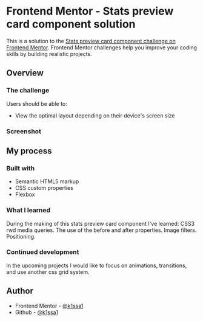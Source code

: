 # Frontend Mentor - Stats preview card component solution

This is a solution to the [Stats preview card component challenge on Frontend Mentor](https://www.frontendmentor.io/challenges/stats-preview-card-component-8JqbgoU62). Frontend Mentor challenges help you improve your coding skills by building realistic projects. 


## Overview

### The challenge

Users should be able to:

- View the optimal layout depending on their device's screen size

### Screenshot



## My process

### Built with

- Semantic HTML5 markup
- CSS custom properties
- Flexbox


### What I learned

During the making of this stats preview card component I've learned:
 CSS3 rwd media queries.
 The use of the before and after properties.
 Image filters.
 Positioning.

 
### Continued development

In the upcoming projects I would like to focus on animations, transitions, and use another css grid system. 


## Author

- Frontend Mentor - [@k1ssa1](https://www.frontendmentor.io/profile/yourusername)
- Github - [@k1ssa1](https://github.com/k1ssa1)
